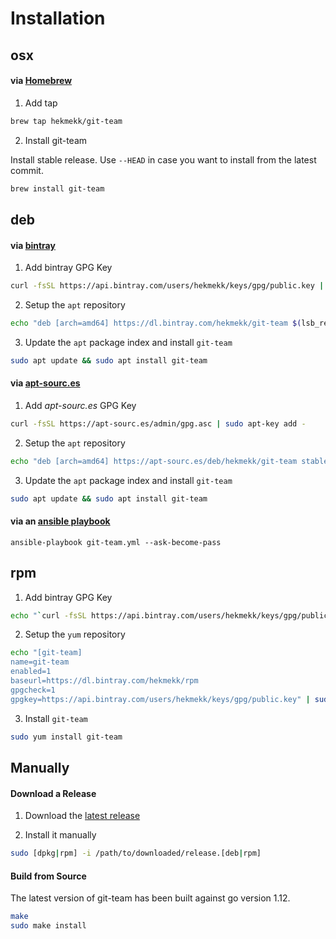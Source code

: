 # Installation
## osx
#### via [Homebrew](https://brew.sh)
1. Add tap

```bash
brew tap hekmekk/git-team
```

2. Install git-team

Install stable release. Use `--HEAD` in case you want to install from the latest commit.
```bash
brew install git-team
```

## deb
#### via [bintray](https://bintray.com)
1. Add bintray GPG Key
```bash
curl -fsSL https://api.bintray.com/users/hekmekk/keys/gpg/public.key | sudo apt-key add -
```

2. Setup the `apt` repository
```bash
echo "deb [arch=amd64] https://dl.bintray.com/hekmekk/git-team $(lsb_release -cs) main" | sudo tee /etc/apt/sources.list.d/git-team.list
```

3. Update the `apt` package index and install `git-team`
```bash
sudo apt update && sudo apt install git-team
```

#### via [apt-sourc.es](https://apt-sourc.es)
1. Add *apt-sourc.es* GPG Key
```bash
curl -fsSL https://apt-sourc.es/admin/gpg.asc | sudo apt-key add -
```

2. Setup the `apt` repository
```bash
echo "deb [arch=amd64] https://apt-sourc.es/deb/hekmekk/git-team stable main" | sudo tee /etc/apt/sources.list.d/git-team.list
```

3. Update the `apt` package index and install `git-team`
```bash
sudo apt update && sudo apt install git-team
```

#### via an [ansible playbook](../master/contrib/ansible/roles/git-team/tasks/main.yml)
```
ansible-playbook git-team.yml --ask-become-pass
```

## rpm
1. Add bintray GPG Key
```bash
echo "`curl -fsSL https://api.bintray.com/users/hekmekk/keys/gpg/public.key`" > /tmp/bintray-public.key.asc && sudo rpm --import /tmp/bintray-public.key.asc && rm -f /tmp/bintray-public.key.asc
```

2. Setup the `yum` repository

```bash
echo "[git-team]
name=git-team
enabled=1
baseurl=https://dl.bintray.com/hekmekk/rpm
gpgcheck=1
gpgkey=https://api.bintray.com/users/hekmekk/keys/gpg/public.key" | sudo tee /etc/yum.repos.d/git-team.repo
```

3. Install `git-team`
```bash
sudo yum install git-team
```

## Manually
#### Download a Release
1. Download the [latest release](https://github.com/hekmekk/git-team/releases/latest)

2. Install it manually
```bash
sudo [dpkg|rpm] -i /path/to/downloaded/release.[deb|rpm]
```

#### Build from Source
The latest version of git-team has been built against go version 1.12.
```bash
make
sudo make install
```

